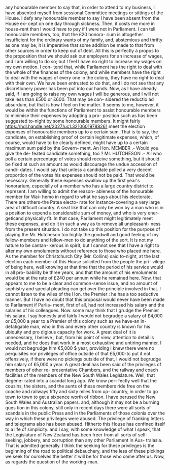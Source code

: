 any honourable member to say that, in order to attend to my business, I have absented myself from sessional Committee meetings or sittings of the House. I defy any honourable member to say I have been absent from the House ex- cept on one day through sickness. Then, it costs me more in house-rent than I would have to pay if I were not in Parliament. I can tell honourable members, too, that the £20 honora- rium is altogether insufficient for the ordinary wants of my family, and, abstemious and thrifty as one may be, it is imperative that some addition be made to that from other sources in order to keep out of debt. All this is perfectly à propos to the proposition that we should ask our employers for an increase of wages, and I am willing to do so; but I feel I have no right to increase my wages on my own motion. I con- tend that, while Parliament has the right to deal with the whole of the finances of the colony, and while members have the right to deal with the wages of every one in the colony, they have no right to deal with their own. We have been entrusted to do that, and I do not see that any discretionery power has been put into our hands. Now, as I have already said, if I am going to raise my own wages I will be generous, and I will not take less than £500 or £600. That may be con- sidered the reductio ad absurdum, but that is how I feel on the matter. It seems to me, however, it would be within the functions of Parliament to assist honourable members to minimise their expenses by adopting a pro- position such as has been suggested to-night by some honourable members. It might fairly https://hdl.handle.net/2027/uc1.32106019788261 meet the election expenses of honourable members up to a certain sum. That is to say, the candidate, on establishing proof of certain legitimate expenses, which, of course, would have to be clearly defined, might have up to a certain maximum sum paid by the Govern- ment. An Hon. MEMBER .- Would you give the de- feated candidate something, too ? Mr. HUTCHESON .- All who poll a certain percentage of votes should receive something, but it should be fixed at such an amount as would discourage the undue accession of candi- dates. I would say that unless a candidate polled a very decent proportion of the votes his expenses should not be paid. That would be necessary. Generally these expenses swallow up the first year's honorarium, especially of a member who has a large country district to represent. I am willing to admit the reason- ableness of the honourable member for Wai- hemo in regard to what he says about his electorate. There are others-the Patea electo- rate for instance-covering a very large area of difficult country. A seat like that can only be won by a man who is in a position to expend a considerable sum of money, and who is very ener- geticand physically fit. In that case, Parliament might legitimately meet these expenses, and do it in such a way as to remove all unpleasant- ness from the present situation. I do not take up this position for the purpose of playing the Mr. Hutcheson too highly the goodwill and good feeling of my fellow-members and fellow-men to do anything of the sort. It is not my nature to be cantan- kerous in spirit, but I cannot see that I have a right to alter my own emoluments without reference to those who placed me here. As the member for Christchurch City (Mr. Collins) said to-night, at the last election each member of this House solicited from the people the pri- vilege of being here, well knowing at that time that the period of his service would in all pro- bability be three years, and that the amount of his emoluments would be at the rate of £240 per annum while he remained here. Now, that appears to me to be a clear and common-sense issue, and no amount of sophistry and special pleading can get over the principle involved in that. I cannot listen to the wiles of the Hon. the Premier : he has a too seductive manner. But I have no doubt that this proposal would never have been made to Parliament if Parlia- ment, first of all, had not increased his salary and the salaries of his colleagues. Now. some may think that I grudge the Premier his salary. I say honestly and fairly I would not begrudge a salary of £4,000 or £5,000 a year to a Premier of this colony such as we have-an in- defatigable man, who in this and every other country is known for his ubiquity and pro digious capacity for work. A great deal of it is unnecessary, I believe ; but, from his point of view, attention to detail is needed, and he does that work in a most exhaustive and untiring manner. I would not begrudge him €5,000 $ year, providing I knew there were no perquisites nor privileges of office outside of that £5,000-tc put it not offensively, if there were no pickings outside of that, I would not begrudge him salary of £5,000 a year. A great deal has been said of the privileges of members of other re- presentative Chambers, and the railway and coach facilities of the members of the New South Wales Legislature. Well, that degene- rated into a scandal long ago. We know per- fectly well that the cousins, the sisters, and the aunts of these members ride free on the coache and railways fifty and sixty miles from up- country, in order to go town to town to get a sixpence worth of ribbon. I have perused the New South Wales and Australian papers. and, although it may not be a burning ques tion in this colony, still only in recent days there were all sorts of scandals in the public Press and in the Parliaments of those colonia over the way in which these privileges were abused. The privilege of franking letters and telegrams also has been abused. Hitherto this House has confined itself to a life of simplicity. and I say, with some knowledge of what I speak, that the Legislature of New Zealand has been freer from all sorts of self-seeking, jobbery, and corruption than any other Parliament in Aus- tralasia. That is admitted generally. I think the seeking for these privileges is the beginning of the road to political debauchery, and the less of these pickings we seek for ourselves the better it will be for those who come after us. Now, as regards the question of the working-man. 